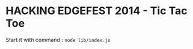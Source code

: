 HACKING EDGEFEST 2014 - Tic Tac Toe
=================================
Start it with command : ```node lib/index.js```
